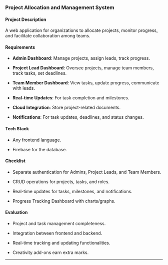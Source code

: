 ###  **Project Allocation and Management System** 

  

#### Project Description 

A web application for organizations to allocate projects, monitor progress, and facilitate collaboration among teams. 

  

#### Requirements 

- **Admin Dashboard**: Manage projects, assign leads, track progress. 

- **Project Lead Dashboard**: Oversee projects, manage team members, track tasks, set deadlines. 

- **Team Member Dashboard**: View tasks, update progress, communicate with leads. 

- **Real-time Updates**: For task completion and milestones. 

- **Cloud Integration**: Store project-related documents. 

- **Notifications**: For task updates, deadlines, and status changes. 

  

#### Tech Stack 

- Any frontend language. 

- Firebase for the database. 

  

#### Checklist 

- Separate authentication for Admins, Project Leads, and Team Members. 

- CRUD operations for projects, tasks, and roles. 

- Real-time updates for tasks, milestones, and notifications. 

- Progress Tracking Dashboard with charts/graphs. 

  

#### Evaluation 

- Project and task management completeness. 

- Integration between frontend and backend. 

- Real-time tracking and updating functionalities. 

- Creativity add-ons earn extra marks. 

  

--- 